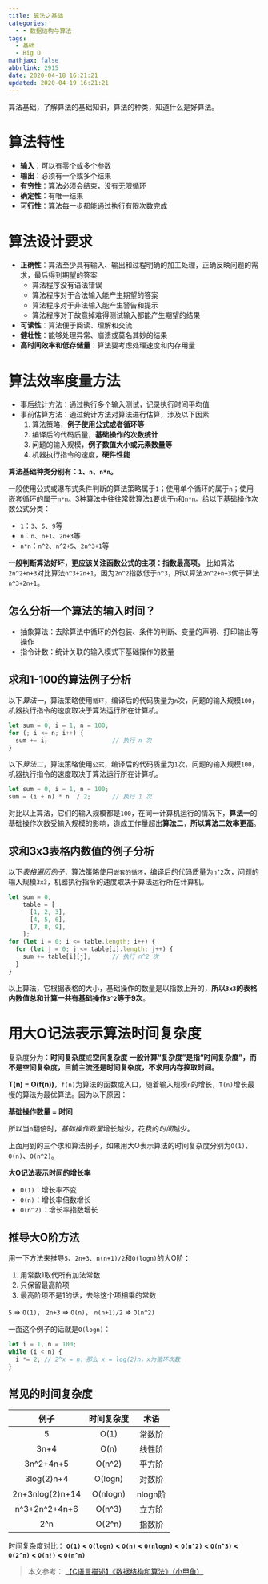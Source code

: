```yaml
---
title: 算法之基础
categories:
  - - 数据结构与算法
tags:
  - 基础
  - Big O
mathjax: false
abbrlink: 2915
date: 2020-04-18 16:21:21
updated: 2020-04-19 16:21:21
---
```


算法基础，了解算法的基础知识，算法的种类，知道什么是好算法。

<!-- more -->

# 算法特性

- **输入**：可以有零个或多个参数
- **输出**：必须有一个或多个结果
- **有穷性**：算法必须会结束，没有无限循环
- **确定性**：有唯一结果
- **可行性**：算法每一步都能通过执行有限次数完成
  
# 算法设计要求

- **正确性**：算法至少具有输入、输出和过程明确的加工处理，正确反映问题的需求，最后得到期望的答案
  - 算法程序没有语法错误
  - 算法程序对于合法输入能产生期望的答案
  - 算法程序对于非法输入能产生警告和提示
  - 算法程序对于故意掉难得测试输入都能产生期望的结果
- **可读性**：算法便于阅读、理解和交流
- **健壮性**：能够处理异常、崩溃或莫名其妙的结果
- **高时间效率和低存储量**：算法要考虑处理速度和内存用量
  
# 算法效率度量方法

- 事后统计方法：通过执行多个输入测试，记录执行时间平均值
- 事前估算方法：通过统计方法对算法进行估算，涉及以下因素
  1. 算法策略，**例子使用公式或者循环等**
  2. 编译后的代码质量，**基础操作的次数统计**
  3. 问题的输入规模，**例子数值大小或元素数量等**
  4. 机器执行指令的速度，**硬件性能**

**算法基础种类分别有：`1`、`n`、`n*n`。**

一般使用公式或瀑布式条件判断的算法策略属于`1`；使用单个循环的属于`n`；使用嵌套循环的属于`n*n`。3种算法中往往常数算法`1`要优于`n`和`n*n`。给以下基础操作次数公式分类：
- `1`：`3`、`5`、`9`等
- `n`：`n`、`n+1`、`2n+3`等
- `n*n`：`n^2`、`n^2+5`、`2n^3+1`等

**一般判断算法好坏，更应该关注函数公式的主项：指数最高项。**
比如算法`2n^2+n+3`对比算法`n^3+2n+1`，因为`2n^2`指数低于`n^3`，所以算法`2n^2+n+3`优于算法`n^3+2n+1`。

## 怎么分析一个算法的输入时间？

- 抽象算法：去除算法中循环的外包装、条件的判断、变量的声明、打印输出等操作
- 指令计数：统计关联的输入模式下基础操作的数量

## 求和1-100的算法例子分析

以下*算法一*，算法策略使用`循环`，编译后的代码质量为`n`次，问题的输入规模`100`，机器执行指令的速度取决于算法运行所在计算机。

``` js JavaScript 算法一
let sum = 0, i = 1, n = 100;
for (; i <= n; i++) {
  sum += i;                  // 执行 n 次
}
```

以下*算法二*，算法策略使用`公式`，编译后的代码质量为`1`次，问题的输入规模`100`，机器执行指令的速度取决于算法运行所在计算机。

``` js JavaScript 算法二
let sum = 0, i = 1, n = 100;
sum = (i + n) * n  / 2;      // 执行 1 次
```

对比以上算法，它们的输入规模都是`100`，在同一计算机运行的情况下，**算法一**的基础操作次数受输入规模的影响，造成工作量超出**算法二**，**所以算法二效率更高**。

## 求和3x3表格内数值的例子分析

以下*表格遍历例子*，算法策略使用`嵌套的循环`，编译后的代码质量为`n^2`次，问题的输入规模`3x3`，机器执行指令的速度取决于算法运行所在计算机。

``` js JavaScript 表格遍历求和例子
let sum = 0, 
    table = [
      [1, 2, 3],
      [4, 5, 6],
      [7, 8, 9],
    ];
for (let i = 0; i <= table.length; i++) {
  for (let j = 0; j <= table[i].length; j++) {
    sum += table[i][j];      // 执行 n^2 次
  }
}
```

以上算法，它根据表格的大小，基础操作的数量是以指数上升的，**所以`3x3`的表格内数值总和计算一共有基础操作`3^2`等于9次**。

# 用大O记法表示算法时间复杂度

复杂度分为：**时间复杂度**或**空间复杂度**
**一般计算“复杂度”是指“时间复杂度”，而不是空间复杂度，目前主流还是时间复杂度，不求用内存换取时间。**

**T(n) = O(f(n))**，`f(n)`为算法的函数或入口，随着输入规模`n`的增长，`T(n)`增长最慢的算法为最优算法。因为以下原因：

**基础操作数量 = 时间**

所以当`n`翻倍时，*基础操作数量*增长越少，花费的*时间*越少。

上面用到的三个求和算法例子，如果用大O表示算法的时间复杂度分别为`O(1)`、`O(n)`、`O(n^2)`。

**大O记法表示时间的增长率**

- `O(1)`：增长率不变
- `O(n)`：增长率倍数增长
- `O(n^2)`：增长率指数增长

## 推导大O阶方法

用一下方法来推导`5`、`2n+3`、`n(n+1)/2`和`O(logn)`的大O阶：

1. 用常数1取代所有加法常数
2. 只保留最高阶项
3. 最高阶项不是1的话，去除这个项相乘的常数

`5` => `O(1)`，
`2n+3` => `O(n)`，
`n(n+1)/2` => `O(n^2)`

一面这个例子的话就是`O(logn)`：

``` js JavaScript
let i = 1, n = 100;
while (i < n) {
  i *= 2; // 2^x = n，那么 x = log(2)n，x为循环次数
}
```

## 常见的时间复杂度

| 例子 | 时间复杂度 | 术语 |
| :---: | :---: | :---: |
| 5 | O(1) | 常数阶 |
| 3n+4 | O(n) | 线性阶 |
| 3n^2+4n+5 | O(n^2) | 平方阶 |
| 3log(2)n+4 | O(logn) | 对数阶 |
| 2n+3nlog(2)n+14 | O(nlogn) | nlogn阶 |
| n^3+2n^2+4n+6 | O(n^3) | 立方阶 |
| 2^n | O(2^n) | 指数阶 |

时间复杂度对比：
**`O(1)` < `O(logn)` < `O(n)` < `O(nlogn)` < `O(n^2)` < `O(n^3)` < `O(2^n)` < `O(n!)` < `O(n^n)`**

> 本文参考：
> [【C语言描述】《数据结构和算法》（小甲鱼）](https://www.bilibili.com/video/BV1jW411K7yg)